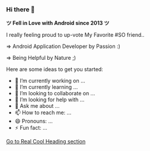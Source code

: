 ### Hi there 👋


**ツ Fell in Love with Android since 2013 ツ**

I really feeling proud to up-vote My Favorite #SO friend..

=> Android Application Developer by Passion :)

=> Being Helpful by Nature ;)

Here are some ideas to get you started:

- 🔭 I’m currently working on ...
- 🌱 I’m currently learning ...
- 👯 I’m looking to collaborate on ...
- 🤔 I’m looking for help with ...
- 💬 Ask me about ...
- 📫 How to reach me: ...
- 😄 Pronouns: ...
- ⚡ Fun fact: ...


[Go to Real Cool Heading section](#https://twitter.com/narendramodi?ref_src=twsrc%5Egoogle%7Ctwcamp%5Eserp%7Ctwgr%5Eauthor)
